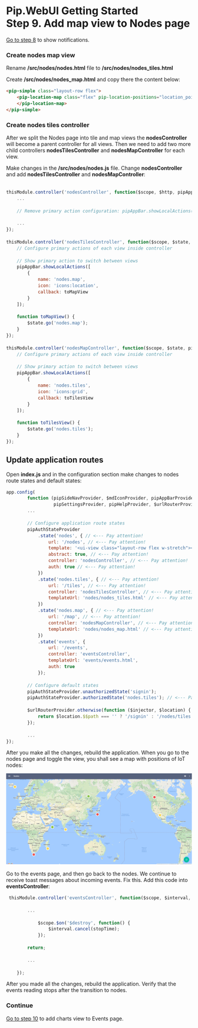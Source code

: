 # Pip.WebUI Getting Started <br/> Step 9. Add map view to Nodes page

[Go to step 8](https://github.com/pip-webui/pip-webui-sample/blob/master/step8/) to show notifications.

### Create nodes map view

Rename **/src/nodes/nodes.html** file to **/src/nodes/nodes_tiles.html**

Create **/src/nodes/nodes_map.html** and copy there the content below:

```html
<pip-simple class="layout-row flex">
    <pip-location-map class="flex" pip-location-positions="location_points" pip-draggable="true" pip-stretch="true">
    </pip-location-map>
</pip-simple>
```

### Create nodes tiles controller

After we split the Nodes page into tile and map views the  **nodesController** will become a parent controller for all views.
Then we need to add two more child controllers **nodesTilesController** and **nodesMapController** for each view.

Make changes in the **/src/nodes/nodes.js** file. Change **nodesController** and add **nodesTilesController** and **nodesMapController**:

```javascript

thisModule.controller('nodesController', function($scope, $http, pipAppBar) {
    ...

    // Remove primary action configuration: pipAppBar.showLocalActions();

    ...
});

thisModule.controller('nodesTilesController', function($scope, $state, pipAppBar) {
    // Configure primary actions of each view inside controller
    
    // Show primary action to switch between views
    pipAppBar.showLocalActions([
        {
            name: 'nodes.map',
            icon: 'icons:location',
            callback: toMapView
        }
    ]);
    
    function toMapView() {
        $state.go('nodes.map');
    }
});

thisModule.controller('nodesMapController', function($scope, $state, pipAppBar) {
    // Configure primary actions of each view inside controller
    
    // Show primary action to switch between views
    pipAppBar.showLocalActions([
        {
            name: 'nodes.tiles',
            icon: 'icons:grid',
            callback: toTilesView
        }
    ]);
    
    function toTilesView() {
        $state.go('nodes.tiles');
    }
});

```

## Update application routes

Open **index.js** and in the configuration section make changes to nodes route states and default states:

```javascript
app.config(
        function (pipSideNavProvider, $mdIconProvider, pipAppBarProvider, pipAuthStateProvider, 
                  pipSettingsProvider, pipHelpProvider, $urlRouterProvider, pipRestProvider) {
        ...
        
        // Configure application route states
        pipAuthStateProvider
            .state('nodes', { // <--- Pay attention!
                url: '/nodes', // <--- Pay attention!
                template: '<ui-view class="layout-row flex w-stretch"></ui-view>', // <--- Pay attention!
                abstract: true, // <--- Pay attention!
                controller: 'nodesController', // <--- Pay attention!
                auth: true // <--- Pay attention!
            })
            .state('nodes.tiles', { // <--- Pay attention!
                url: '/tiles', // <--- Pay attention!
                controller: 'nodesTilesController', // <--- Pay attention!
                templateUrl: 'nodes/nodes_tiles.html' // <--- Pay attention!
            })
            .state('nodes.map', { // <--- Pay attention!
                url: '/map', // <--- Pay attention!
                controller: 'nodesMapController', // <--- Pay attention!
                templateUrl: 'nodes/nodes_map.html' // <--- Pay attention!
            })
            .state('events', {
                url: '/events',
                controller: 'eventsController',
                templateUrl: 'events/events.html',
                auth: true
            });
            
        // Configure default states
        pipAuthStateProvider.unauthorizedState('signin');
        pipAuthStateProvider.authorizedState('nodes.tiles'); // <--- Pay attention!
        
        $urlRouterProvider.otherwise(function ($injector, $location) {
            return $location.$$path === '' ? '/signin' : '/nodes/tiles'; // <--- Pay attention!
        });
         
        ...
});
```

After you make all the changes, rebuild the application. When you go to the nodes page and toggle the view, you shall see a map with positions of IoT nodes:

![IoT Nodes map view](artifacts/map_view.png)

Go to the events page, and then go back to the nodes. We continue to receive toast messages about incoming events. Fix this. Add this code into **eventsController**: 

```javascript
 thisModule.controller('eventsController', function($scope, $interval, $mdMedia, $http, pipAppBar, pipToasts) {

        ...

            $scope.$on('$destroy', function() {
                $interval.cancel(stopTime);
            });

        return;

        ...

    });
```

After you made all the changes, rebuild the application. Verify that the events reading stops after the transition to nodes.


### Continue

[Go to step 10](https://github.com/pip-webui/pip-webui-sample/blob/master/step10/) to add charts view to Events page.
